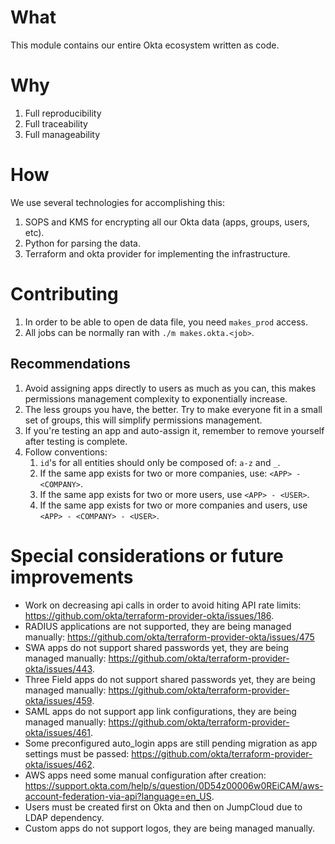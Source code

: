 # What

This module contains our entire Okta ecosystem written as code.

# Why

1. Full reproducibility
2. Full traceability
3. Full manageability

# How

We use several technologies for accomplishing this:

1. SOPS and KMS for encrypting all our Okta data (apps, groups, users, etc).
2. Python for parsing the data.
3. Terraform and okta provider for implementing the infrastructure.

# Contributing

1. In order to be able to open de data file, you need `makes_prod` access.
2. All jobs can be normally ran with `./m makes.okta.<job>`.

## Recommendations

1. Avoid assigning apps directly to users as much as you can,
  this makes permissions management complexity to exponentially increase.
2. The less groups you have, the better.
  Try to make everyone fit in a small set of groups,
  this will simplify permissions management.
3. If you're testing an app and auto-assign it,
  remember to remove yourself after testing is complete.
4. Follow conventions:
   1. `id`'s for all entities should only be composed of: `a-z` and `_`.
   2. If the same app exists for two or more companies, use: `<APP> - <COMPANY>`.
   3. If the same app exists for two or more users, use `<APP> - <USER>`.
   4. If the same app exists for two or more companies and users, use `<APP> - <COMPANY> - <USER>`.

# Special considerations or future improvements

- Work on decreasing api calls in order to avoid hiting API rate limits:
  https://github.com/okta/terraform-provider-okta/issues/186.
- RADIUS applications are not supported, they are being managed manually:
  https://github.com/okta/terraform-provider-okta/issues/475
- SWA apps do not support shared passwords yet, they are being managed manually:
  https://github.com/okta/terraform-provider-okta/issues/443.
- Three Field apps do not support shared passwords yet, they are being managed manually:
  https://github.com/okta/terraform-provider-okta/issues/459.
- SAML apps do not support app link configurations, they are being managed manually:
  https://github.com/okta/terraform-provider-okta/issues/461.
- Some preconfigured auto_login apps are still pending migration as app settings must be passed:
  https://github.com/okta/terraform-provider-okta/issues/462.
- AWS apps need some manual configuration after creation:
  https://support.okta.com/help/s/question/0D54z00006w0REiCAM/aws-account-federation-via-api?language=en_US.
- Users must be created first on Okta and then on JumpCloud due to LDAP dependency.
- Custom apps do not support logos, they are being managed manually.
